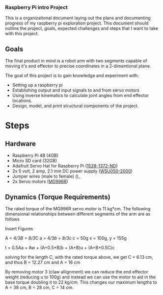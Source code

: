 ### Raspberry Pi intro Project
This is a organizaitonal document laying out the plans and documenting progress of my raspberry pi exploration project. This document should outline the project, goals, expected challenges and steps that I want to take with this project.

## Goals
The final product in mind is a robot arm with two segments capable of moving it's end effector to precise coordinates in a 2-dimentional plane.

The goal of this project is to gain knowledge and experiment with:
- Setting up a raspberry pi
- Establishing output and input signals to and from servo motors
- Using inverse kinematics to calculate joint angles from end effector locations.
- Design, model, and print structural components of the project.

# Steps

## Hardware
- Raspberry Pi 4B (4GB)
- Micro SD card (32GB)
- Adafruit Servo Hat for Raspberry Pi ([1528-1372-ND](https://www.digikey.ca/en/products/detail/adafruit-industries-llc/2327/5629420?utm_adgroup))
- 2x 5 volt, 2 amp, 2.1 mm DC power supply ([WSU050-2000](https://www.digikey.ca/en/products/detail/triad-magnetics/WSU050-2000/3094911))
- Jumper wires (male to female) ([]())_
- 2x Servo motors ([MG996R](https://www.amazon.ca/RGBZONE-MG996R-Torque-Digital-Helicopter/dp/B07RFRLRV8/?th=1))

## Dynamics (Torque Requirements)

The rated torque of the MG996R servo motor is 11 kg*cm.
The following dimensional relationships between different segments of the arm are as follows

Insert Figures

A = 4/3*B = 8/3*C
a = 4/3*b = 8/3*c c = 50g
x = 100g, y = 155g

t = 0.5Aa + Aw + (A+0.5*B)b + (A+B)u + (A+B+0.5C)c

solving for the length C, with the rated torque above, we get C = 6.13 cm, and thus B = 12.27 cm and A = 16 cm


By removing motor 3 (claw allignment) we can reduce the end effector weight (reducing u to 100g) and instead we can use the motor to aid in the base torque doubling it to 22 kg/cm.
This changes our maximum lengths to A = 38 cm, B = 28 cm, C = 14 cm.
